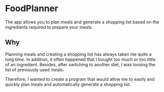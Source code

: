 # FoodPlanner
The app allows you to plan meals and generate a shopping list based on the ingredients required to prepare your meals.

## Why
Planning meals and creating a shopping list has always taken me quite a long time. In addition, it often happened that I bought too much or too little of an ingredient. Besides, after switching to another diet, I was loosing the list of previously used meals.

Therefore, I wanted to create a program that would allow me to easily and quickly plan meals and automatically generate a shopping list. 
